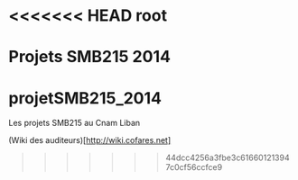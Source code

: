 <<<<<<< HEAD
root
====

Projets SMB215 2014
=======
projetSMB215_2014
=================

Les projets SMB215 au Cnam Liban

(Wiki des auditeurs)[http://wiki.cofares.net]
>>>>>>> 44dcc4256a3fbe3c616601213947c0cf56ccfce9

